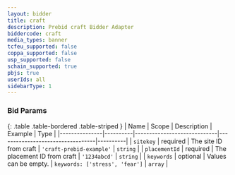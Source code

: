 ```yaml
---
layout: bidder
title: craft
description: Prebid craft Bidder Adapter
biddercode: craft
media_types: banner
tcfeu_supported: false
coppa_supported: false
usp_supported: false
schain_supported: true
pbjs: true
userIds: all
sidebarType: 1
---
```


### Bid Params

{: .table .table-bordered .table-striped }
| Name          | Scope    | Description                 | Example                          | Type     |
|---------------|----------|-----------------------------|----------------------------------|----------|
| `sitekey`     | required | The site ID from craft      | `'craft-prebid-example'`         | `string` |
| `placementId` | required | The placement ID from craft | `'1234abcd'`                     | `string` |
| `keywords`    | optional | Values can be empty.        | `keywords: ['stress', 'fear']`   | `array`  |
